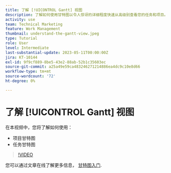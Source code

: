 ```yaml
---
title: 了解 [!UICONTROL Gantt] 视图
description: 了解如何使用甘特图以令人惊讶的详细程度快速从高级别查看您的任务和项目。
activity: use
team: Technical Marketing
feature: Work Management
thumbnail: understand-the-gantt-view.jpeg
type: Tutorial
role: User
level: Intermediate
last-substantial-update: 2023-05-11T00:00:00Z
jira: KT-10144
exl-id: 9f9cf889-8be5-43e2-88ab-52b1c35603ec
source-git-commit: a25a49e59ca483246271214886ea4dc9c10e8d66
workflow-type: tm+mt
source-wordcount: '72'
ht-degree: 0%

---
```


# 了解 [!UICONTROL Gantt] 视图

在本视频中，您将了解如何使用：

* 项目甘特图
* 任务甘特图

>[!VIDEO](https://video.tv.adobe.com/v/3419304/?quality=12&learn=on)

您可以通过文章在线了解更多信息， [甘特图入门](https://experienceleague.adobe.com/docs/workfront/using/manage-work/the-gantt-chart/gantt-chart-overview/get-started-with-gantt.html?lang=en).

